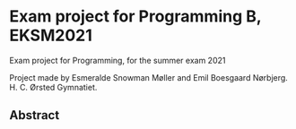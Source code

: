 # Exam project for Programming B, EKSM2021
Exam project for Programming, for the summer exam 2021

Project made by Esmeralde Snowman Møller and Emil Boesgaard Nørbjerg.
H. C. Ørsted Gymnatiet. 


## Abstract

